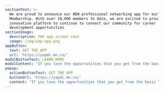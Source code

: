 ```yaml
---
sectionText: >-
  We are proud to announce our NEW professional networking app for our YAP DC
  Membership. With over 10,000 members to date, we are excited to provide an
  innovative platform to continue to connect our community for career
  development opportunities
sectionImage:
  description: YAP app screen shot
  image: /img/yap-app.png
appButton:
  text: GET THE APP
  url: 'https://yapdc.mn.co/'
modalButtonText: LEARN MORE
modalContent: "If you love the opportunities that you get from the basic YAP DC membership, we encourage you to step your membership up and become a premium member today. A YAP DC premium membership affords you opportunities to network with other professionals in the diaspora and to participate in professional development programs that support you at any level of your career.\n\n\LAs a premium member, you will enjoy the following perks:\r\n\n* Exclusive access to our virtual platform (the YAP App) to swap resources, job opportunities, advice, and ideas around building social capital and career development\n* More than two dozen unique professional development events designed specifically for premium members - dinner and dialogue series, embassy events, fireside chat about virtual currency and development, and more.\n* Up to a 30% discount on the Annual Georgetown Africa Business Conference\n* Preferred seating and 10% discount on books at partnership events with Politics and Prose Bookstore\n* Monthly networking events to connect and engage with like-minded professionals in the DC region and beyond.\L\n* A year-long enterprise membership at I/O SPACES, a loft-style penthouse workspace in Silver Spring\r\n\nAnd more in the works!"
popup:
  actionButtonText: GET THE APP
  buttonUrl: 'https://yapdc.mn.co/'
  content: "If you love the opportunities that you get from the basic YAP DC membership, we encourage you to step your membership up and become a premium member today. A YAP DC premium membership affords you opportunities to network with other professionals in the diaspora and to participate in professional development programs that support you at any level of your career.\n\n\LAs a premium member, you will enjoy the following perks:\n\n* Exclusive access to our virtual platform (the YAP App) to swap resources, job opportunities, advice, and ideas around building social capital and career development\n* More than two dozen unique professional development events designed specifically for premium members - dinner and dialogue series, embassy events, fireside chat about virtual currency and development, and more.\n* Up to a 30% discount on the Annual Georgetown Africa Business Conference\n* Preferred seating and 10% discount on books at partnership events with Politics and Prose Bookstore\n* Monthly networking events to connect and engage with like-minded professionals in the DC region and beyond.\L\n* A year-long enterprise membership at I/O SPACES, a loft-style penthouse workspace in Silver Spring\n\nAnd more in the works!"
---
```


